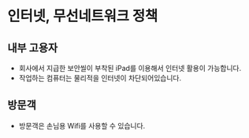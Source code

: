 # 인터넷, 무선네트워크 정책

## 내부 고용자
- 회사에서 지급한 보안씰이 부착된 iPad를 이용해서 인터넷 활용이 가능합니다.
- 작업하는 컴퓨터는 물리적을 인터넷이 차단되어있습니다.

## 방문객
- 방문객은 손님용 Wifi를 사용할 수 있습니다.
